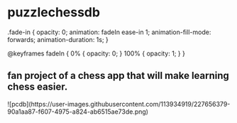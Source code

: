 # puzzlechessdb
.fade-in {
  opacity: 0;
  animation: fadeIn ease-in 1;
  animation-fill-mode: forwards;
  animation-duration: 1s;
}

@keyframes fadeIn {
  0% {
    opacity: 0;
  }
  100% {
    opacity: 1;
  }
}
<h2 class="fade-in">fan project of a chess app that will make learning chess easier.</h2>
![pcdb](https://user-images.githubusercontent.com/113934919/227656379-90a1aa87-f607-4975-a824-ab6515ae73de.png)

